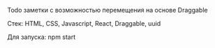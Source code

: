 Todo заметки с возможностью перемещения на основе Draggable

Стек: HTML, CSS, Javascript, React, Draggable, uuid

Для запуска: npm start
